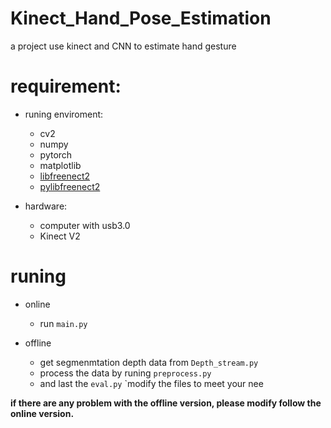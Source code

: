 # Kinect_Hand_Pose_Estimation
a project use kinect and CNN to estimate hand gesture

# requirement:

- runing enviroment:
  - cv2
  - numpy
  - pytorch
  - matplotlib
  - [libfreenect2](https://github.com/OpenKinect/libfreenect2)
  - [pylibfreenect2](https://github.com/r9y9/pylibfreenect2)

- hardware:
  - computer with usb3.0
  - Kinect V2
  
# runing

- online
  - run `main.py`

- offline
  - get segmenmtation depth data from `Depth_stream.py`
  - process the data by runing `preprocess.py`
  - and last the `eval.py`
    `modify the files to meet your nee

**if there are any problem with the offline version, please modify follow the online version.**






















